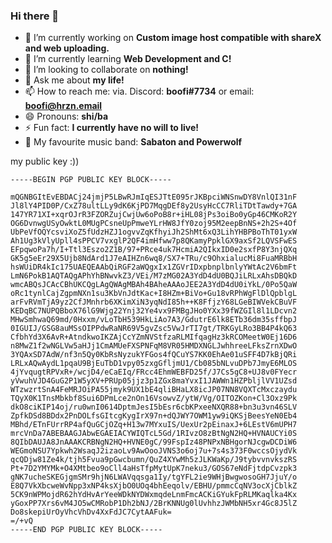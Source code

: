 ### Hi there 👋

- 🔭 I’m currently working on **Custom image host compatible with shareX and web uploading.** 
- 🌱 I’m currently learning **Web Development and C!**
- 👯 I’m looking to collaborate on **nothing!**
- 💬 Ask me about **my life!**
- 📫 How to reach me: via. Discord: **boofi#7734** or email: **boofi@hrzn.email**
- 😄 Pronouns: **shi/ba**
- ⚡ Fun fact: **I currently have no will to live!**
- 🎵 My favourite music band: **Sabaton and Powerwolf**

my public key :))
```
-----BEGIN PGP PUBLIC KEY BLOCK-----

mQGNBGItEvEBDACj24jmjP5LBwRJmIqESJTtE095rJKBpciWNSnwDY8VnlQI31nF
Jl8lY4PID0P/CxZ78ultLLy9dK6KjPD7MqgDEf8y2UsyHcCC7RliTDtTawdy+7GA
147YR71XI+xqrOJrR3FZORZujCwjUw6oPoB8r+iHL08jPs3oiBo0yGp46CMKoR2Y
OG6DvnwgUSyOwktL0MUgPCsneUpPmweYLrHW8JfY0zoj95M2eepBnNS+2h2S+4Of
UbPeVfOQYcsviXoZ5fUdzHZJ1ogvvZqKfhyiJh2ShMt6xQ3LihYHBPBoThT01yxW
Ah1Ug3kVlyUpll4sPPCV7vxglP2QF4imHfww7p8QKamyPpklGX9axSf2LQVSFwES
EFpqwoPa7h/I+Ttl3Eszo2Z1B/97+PRce4uk7HcmiA2QIkxID0e2sxfP8Y3njQXq
GK5g5eEr29X5Ujb8NdArd1J7eAIHZn6wq8/SX7+TRu/c9OhxialucMi8FuaMRBbH
hsWUiDR4kIc175UAEQEAAbQiRGF2aWQgxIx1ZGVrIDxpbnplbnlyYWtAc2V6bmFt
LmN6PokB1AQTAQgAPhYhBNwvkZ3/VEi/M7zMG02A3YdD4dU0BQJiLRLxAhsDBQkD
wmcABQsJCAcCBhUKCQgLAgQWAgMBAh4BAheAAAoJEE2A3YdD4dU0iYkL/0Po5QaW
oRc1tynlCajZgpmNXn1su3KbVnJdtKac+I8HZm+BiVo+Gu18vRPhWgFlDlQpblgL
arFvRVmTjA9yz2CfJMnhrb6XKimXiN3yqNdI85h++K8FfjzY68LGeBIWVekCBuVF
KEDqBC7NUPQBboX76lG9Wjg22Ynj32Ye4vx9FMBgJHo0YXx39fWZGIl8l1LDcvn2
MHwSmhwaQ69md/0Hxxm/vLoTbH539HkLiAo7A3/GdutrE6lk8ETb36dm35sffbpJ
0IGUIJ/GSG8auMSsOIPPdwRaNR69V5gvZsc5VwJrTI7gt/TRKGyLRo3BB4P4kQ63
CfbhYd3X6AvR+AtndkwoIKZAjCcYZmNVStfzaRLMIfqagHz3kRCOMeetW0Ej16D6
n8MwZ1f2wNGLVw5aHJj1CmAMUeFXSPNFqM8VR05HMDXNGLJwhhreeLFksZrnXDwO
3YQAxSD7AdW/nf3n5Qy0KbRsNyzukYFGos4fQCuYS7KK0EhAe01uSFF4D7kBjQRi
LRLxAQwAydL1pqaU9BjEuTbD1vpy05zxgGfljmU1/Cb085bNLvuDPb7JmyE6MLOS
4jYvqugtRPVxR+/wcjD4/eCaEIq/FRcc4EhmWEBFD25f/J7Cs5gC8+UJ8v0FYecr
yVwuhVJD4GuG2P1W5yXV+PRUp05jjz3p1ZGx8maYvxI1JAWWn1HZPbljlVV1UZsd
WTzwzrtSnA4FeMRJOiPA55jmyk9UX1bE4qliBHaLX8icJP07NN8VQXTcMxczaydu
TQyX0K1TnsMbkbf8Sui6DPmLce2nOn16VsowvZ/ytW/Vg/OITOZKon+Cl3Oxz9Pk
dkO8ciKIP14oj/ru0wnI0614DptmJesI5bEsr6cbKPxeeNXQR88+bn3u3vn46SLV
ZpfkDSd8BDdx2PnDOLfsGItcgKygIrX97n+dQJWY7OWM1yw9iQKSjBeesYeN0Eb4
MBhd/ETnFUrrRP4afQuGCjOZq+H13w7MYxuIS/UexUr2pEinaxJ+6LEstV6mUPH7
mrcVnDa7ABEBAAGJAbwEGAEIACYWIQTcL5Gd/1RIvzO8zBtNgN2HQ+HVNAUCYi0S
8QIbDAUJA8JnAAAKCRBNgN2HQ+HVNE0gC/99FspIz48PNPxNBHgorNJcgwDCDiW6
WEGmoNSU7Ypkwh2WsaqJ2izaoLv9AwOooJVNS3o6oj7u+7s4s373F0wccsOjydVk
qcQDjw81Ze4k/tjh5Fvua9pGwcbumn/QuZ4XYwMh5zJLKWaKp/J9tybvvnvkszRS
Pt+7D2YMYMk+O4XMtbeo9oCll4aHsTfpMytUpK7neku3/GOS67eNdFjtdpCvzpk3
gNK7ucheSKEGjgmSMr9hjN6LWAVqqsga1Iy/tgYFL2ie9WHjBwgwosoGH7JjuY/o
E8Q7VkXbcweWvNpp3xNP4ksXjbO0UOq4bhEeqolv/EBHU/pmmcCqNV3ocXjCblkZ
5CK9nWPMojdR62hYdHvArYeeWDkNYDWxmqdeLnmFmcACKiGYukFpRLMKaqlka4Kx
yGoxPP7Xrs6vM4JO5wCMRobP1Dh2bNJ/2BrKNNUg0lUvhhzJWMbNH5xr4Gc8J5lZ
Do8skepiUrOyVhcVhDv4XxFdJC7CytAAFuk=
=/+vQ
-----END PGP PUBLIC KEY BLOCK-----
```
